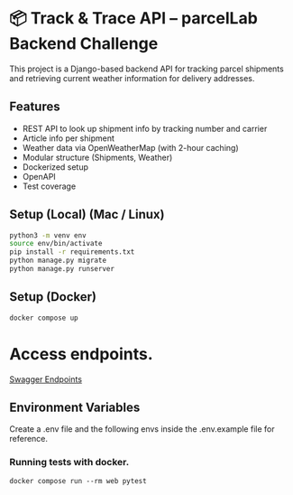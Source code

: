 # 📦 Track & Trace API – parcelLab Backend Challenge

This project is a Django-based backend API for tracking parcel shipments and retrieving current weather information for delivery addresses.

## Features

- REST API to look up shipment info by tracking number and carrier
- Article info per shipment
- Weather data via OpenWeatherMap (with 2-hour caching)
- Modular structure (Shipments, Weather)
- Dockerized setup
- OpenAPI 
- Test coverage

## Setup (Local) (Mac / Linux)

```bash
python3 -m venv env
source env/bin/activate
pip install -r requirements.txt
python manage.py migrate
python manage.py runserver
```
## Setup (Docker)

```bash
docker compose up 
```

# Access endpoints.
[Swagger Endpoints](http://localhost:8000/api/v1/shipments/)

## Environment Variables

Create a .env file and the following envs inside the .env.example file for reference.



### Running tests with docker.
```
docker compose run --rm web pytest
```
